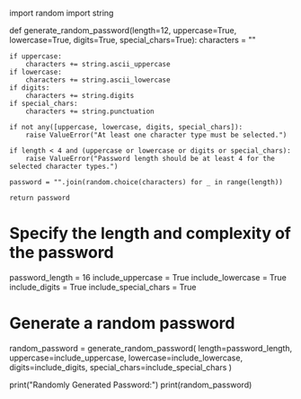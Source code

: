 import random
import string

def generate_random_password(length=12, uppercase=True, lowercase=True, digits=True, special_chars=True):
    characters = ""
    
    if uppercase:
        characters += string.ascii_uppercase
    if lowercase:
        characters += string.ascii_lowercase
    if digits:
        characters += string.digits
    if special_chars:
        characters += string.punctuation

    if not any([uppercase, lowercase, digits, special_chars]):
        raise ValueError("At least one character type must be selected.")

    if length < 4 and (uppercase or lowercase or digits or special_chars):
        raise ValueError("Password length should be at least 4 for the selected character types.")

    password = "".join(random.choice(characters) for _ in range(length))
    
    return password

# Specify the length and complexity of the password
password_length = 16
include_uppercase = True
include_lowercase = True
include_digits = True
include_special_chars = True

# Generate a random password
random_password = generate_random_password(
    length=password_length,
    uppercase=include_uppercase,
    lowercase=include_lowercase,
    digits=include_digits,
    special_chars=include_special_chars
)

print("Randomly Generated Password:")
print(random_password)
